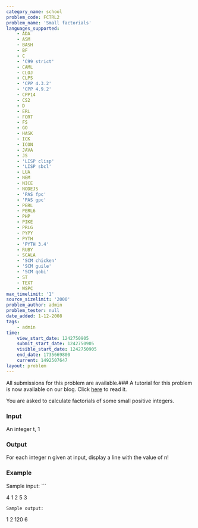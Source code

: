 ```yaml
---
category_name: school
problem_code: FCTRL2
problem_name: 'Small factorials'
languages_supported:
    - ADA
    - ASM
    - BASH
    - BF
    - C
    - 'C99 strict'
    - CAML
    - CLOJ
    - CLPS
    - 'CPP 4.3.2'
    - 'CPP 4.9.2'
    - CPP14
    - CS2
    - D
    - ERL
    - FORT
    - FS
    - GO
    - HASK
    - ICK
    - ICON
    - JAVA
    - JS
    - 'LISP clisp'
    - 'LISP sbcl'
    - LUA
    - NEM
    - NICE
    - NODEJS
    - 'PAS fpc'
    - 'PAS gpc'
    - PERL
    - PERL6
    - PHP
    - PIKE
    - PRLG
    - PYPY
    - PYTH
    - 'PYTH 3.4'
    - RUBY
    - SCALA
    - 'SCM chicken'
    - 'SCM guile'
    - 'SCM qobi'
    - ST
    - TEXT
    - WSPC
max_timelimit: '1'
source_sizelimit: '2000'
problem_author: admin
problem_tester: null
date_added: 1-12-2008
tags:
    - admin
time:
    view_start_date: 1242750905
    submit_start_date: 1242750905
    visible_start_date: 1242750905
    end_date: 1735669800
    current: 1492507647
layout: problem
---
```

All submissions for this problem are available.### A tutorial for this problem is now available on our blog. Click [here](http://blog.codechef.com/2009/07/02/tutorial-for-small-factorials/) to read it. 

You are asked to calculate factorials of some small positive integers.

### Input

An integer t, 1

### Output

For each integer n given at input, display a line with the value of n!

### Example

Sample input: ```

4
1
2
5
3

```
Sample output:

```

1
2
120
6

```
